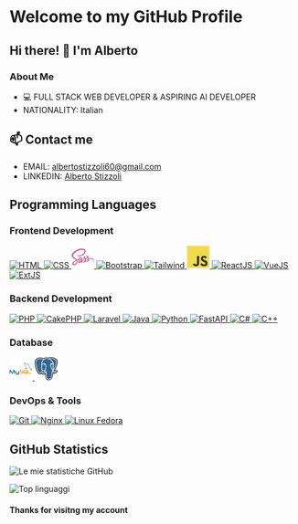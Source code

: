 # Welcome to my GitHub Profile

## Hi there! 👋 I'm Alberto

### About Me
 - 💻 FULL STACK WEB DEVELOPER & ASPIRING AI DEVELOPER
 - NATIONALITY: Italian


## 📫 Contact me
- EMAIL: albertostizzoli60@gmail.com 
- LINKEDIN: [Alberto Stizzoli](https://www.linkedin.com/in/alberto-stizzoli-82a676260/)
 

##  Programming Languages

### Frontend Development

<a href="https://developer.mozilla.org/en-US/docs/Web/HTML">
  <img src="https://raw.githubusercontent.com/danielcranney/readme-generator/main/public/icons/skills/html5-colored.svg" width="40" alt="HTML"/> 
</a>

<a href="https://developer.mozilla.org/en-US/docs/Web/CSS">
  <img src="https://raw.githubusercontent.com/danielcranney/readme-generator/main/public/icons/skills/css3-colored.svg" width="40" alt="CSS"/> 
</a>

<a href="https://sass-lang.com/documentation/">
  <img src="https://raw.githubusercontent.com/devicons/devicon/master/icons/sass/sass-original.svg" width="40" alt="SASS"/> 
</a>

<a href="https://getbootstrap.com/docs/5.3/getting-started/introduction/">
  <img src="https://raw.githubusercontent.com/danielcranney/readme-generator/main/public/icons/skills/bootstrap-colored.svg" width="40" alt="Bootstrap"/> 
</a>

<a href="https://tailwindcss.com/">
  <img src="https://raw.githubusercontent.com/danielcranney/readme-generator/main/public/icons/skills/tailwindcss-colored.svg" width="40" alt="Tailwind"/> 
</a>

<a href="https://developer.mozilla.org/en-US/docs/Web/JavaScript">
  <img src="https://raw.githubusercontent.com/devicons/devicon/master/icons/javascript/javascript-original.svg" width="40" alt="JavaScript"/> 
</a>

<a href="https://react.dev/">
  <img src="https://raw.githubusercontent.com/danielcranney/readme-generator/main/public/icons/skills/react-colored.svg" width="40" alt="ReactJS"/> 
</a>

<a href="https://vuejs.org/">
  <img src="https://raw.githubusercontent.com/danielcranney/readme-generator/main/public/icons/skills/vuejs-colored.svg" width="40" alt="VueJS"/> 
</a>

<a href="https://docs.sencha.com/extjs/7.8.0/">
  <img src="https://avatars.githubusercontent.com/u/78110?s=200&v=4" width="40" alt="ExtJS"/> 
</a>

### Backend Development

<a href="https://www.php.net/">
  <img src="https://raw.githubusercontent.com/danielcranney/readme-generator/main/public/icons/skills/php-colored.svg" width="40" alt="PHP"/> 
</a>

<a href="https://cakephp.org/">
  <img src="https://avatars.githubusercontent.com/u/23666?s=240&v=4" width="40" alt="CakePHP"/> 
</a>

<a href="https://laravel.com/">
  <img src="https://raw.githubusercontent.com/danielcranney/readme-generator/main/public/icons/skills/laravel-colored.svg" width="40" alt="Laravel"/> 
</a>

<a href="https://www.oracle.com/java/">
  <img src="https://www.vectorlogo.zone/logos/java/java-icon.svg" width="40" alt="Java"/> 
</a>

<a href="https://www.python.org/doc/">
  <img src="https://raw.githubusercontent.com/danielcranney/readme-generator/main/public/icons/skills/python-colored.svg" width="40" alt="Python"/> 
</a>

<a href="https://fastapi.tiangolo.com/">
  <img src="https://avatars.githubusercontent.com/u/156354296?s=242&v=4" width="38" alt="FastAPI"/> 
</a>

<a href="https://learn.microsoft.com/en-us/dotnet/csharp/">
  <img src="https://upload.wikimedia.org/wikipedia/commons/thumb/b/bd/Logo_C_sharp.svg/384px-Logo_C_sharp.svg.png?20221121173824" width="40" alt="C#"/> 
</a>

<a href="https://cplusplus.com/doc/tutorial/">
  <img src="https://avatars.githubusercontent.com/u/13841574?s=242&v=4" width="40" alt="C++"/> 
</a>


### Database

<a href="https://www.mysql.com/it/">
  <img src="https://raw.githubusercontent.com/devicons/devicon/master/icons/mysql/mysql-original-wordmark.svg" width="40" alt="MySQL"/> 
</a>

<a href="https://www.postgresql.org/docs/">
  <img src="https://raw.githubusercontent.com/github/explore/80688e429a7d4ef2fca1e82350fe8e3517d3494d/topics/postgresql/postgresql.png?size=48" width="40" alt="PostgreSQL"/> 
</a>

### DevOps & Tools

<a href="https://git-scm.com/doc">
  <img src="https://cdn.jsdelivr.net/gh/homarr-labs/dashboard-icons/webp/git.webp" width="40" alt="Git"/> 
</a>

<a href="https://nginx.org/en/">
  <img src="https://cdn.jsdelivr.net/gh/homarr-labs/dashboard-icons/webp/nginx.webp" width="40" alt="Nginx"/> 
</a>

<a href="https://docs.fedoraproject.org/en-US/docs/">
  <img src="https://cdn.jsdelivr.net/gh/homarr-labs/dashboard-icons/webp/fedora.webp" width="40" alt="Linux Fedora"/> 
</a>





## GitHub Statistics

![Le mie statistiche GitHub](https://github-readme-stats.vercel.app/api?username=albertostizzoli&show_icons=true&theme=merko)

![Top linguaggi](https://github-readme-stats.vercel.app/api/top-langs/?username=albertostizzoli&layout=compact&theme=merko)

#### Thanks for visitng my account